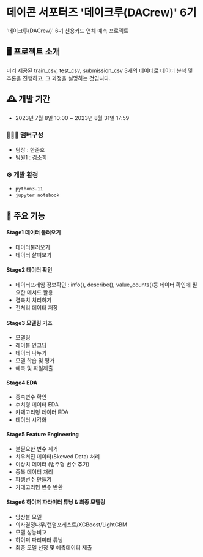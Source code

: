 # 데이콘 서포터즈 '데이크루(DACrew)' 6기

'데이크루(DACrew)' 6기 신용카드 연체 예측 프로젝트

## 🖥️ 프로젝트 소개

미리 제공된 train_csv, test_csv, submission_csv 3개의 데이터로
데이터 분석 및 추론을 진행하고, 그 과정을 설명하는 것입니다.
<br>

## 🕰️ 개발 기간

- 2023년 7월 8일 10:00 ~ 2023년 8월 31일 17:59

### 🧑‍🤝‍🧑 맴버구성

- 팀장 : 한준호
- 팀원1 : 김소희

### ⚙️ 개발 환경

- `python3.11`
- `jupyter notebook`

## 📌 주요 기능

#### Stage1 데이터 불러오기

- 데이터불러오기
- 데이터 살펴보기

#### Stage2 데이터 확인

- 데이터프레임 정보확인 : info(), describe(), value_counts()등 데이터 확인에 필요한 메서드 활용
- 결측치 처리하기
- 전처리 데이터 저장

#### Stage3 모델링 기초

- 모델링
- 레이블 인코딩
- 데이터 나누기
- 모델 학습 및 평가
- 예측 및 파일제출

#### Stage4 EDA

- 종속변수 확인
- 수치형 데이터 EDA
- 카테고리형 데이터 EDA
- 데이터 시각화

#### Stage5 Feature Engineering

- 불필요한 변수 제거
- 치우쳐진 데이터(Skewed Data) 처리
- 이상치 데이터 (범주형 변수 추가)
- 중복 데이터 처리
- 파생변수 만들기
- 카테고리형 변수 반환

#### Stage6 하이퍼 파라미터 튜닝 & 최종 모델링

- 앙상블 모델
- 의사결정나무/랜덤포레스트/XGBoost/LightGBM
- 모델 성능비교
- 하이퍼 파리미터 튜닝
- 최종 모델 선정 및 예측데이터 제출
